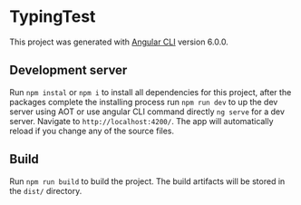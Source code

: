 # TypingTest

This project was generated with [Angular CLI](https://github.com/angular/angular-cli) version 6.0.0.

## Development server

Run `npm instal` or `npm i` to install all dependencies for this project, after the packages complete the installing process run `npm run dev` to up the dev server using AOT or use angular CLI command directly `ng serve` for a dev server. Navigate to `http://localhost:4200/`. The app will automatically reload if you change any of the source files.

## Build

Run `npm run build` to build the project. The build artifacts will be stored in the `dist/` directory.
